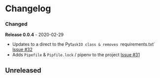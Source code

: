 # Changelog

### Changed

**Release 0.0.4** - 2020-02-29

-   Updates to a direct to the Pyt`askIO class & removes `requirements.txt` [Issue #32](https://github.com/joegasewicz/pytask-io/issues/32)
-   Adds `Pipefile` & `Pipfile.lock` / pipenv to the project [Issue #31](https://github.com/joegasewicz/pytask-io/pull/31)

## Unreleased